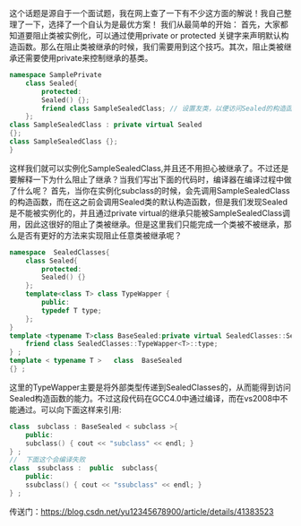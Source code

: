这个话题是源自于一个面试题，我在网上查了一下有不少这方面的解说！我自己整理了一下，选择了一个自认为是最优方案！
我们从最简单的开始：
首先，大家都知道要阻止类被实例化，可以通过使用private or protected 关键字来声明默认构造函数。那么在阻止类被继承的时候，我们需要用到这个技巧。其次，阻止类被继承还需要使用private来控制继承的基类。

```c++
namespace SamplePrivate
    class Sealed{
        protected:
        Sealed() {};
        friend class SampleSealedClass; // 设置友类，以便访问Sealed的构造函数
    };
class SampleSealedClass : private virtual Sealed
{};
class SampleSealedClass {};
}
```

这样我们就可以实例化SampleSealedClass,并且还不用担心被继承了。不过还是要解释一下为什么阻止了继承？当我们写出下面的代码时，编译器在编译过程中做了什么呢？
首先，当你在实例化subclass的时候，会先调用SampleSealedClass的构造函数，而在这之前会调用Sealed类的默认构造函数，但是我们发现Sealed是不能被实例化的，并且通过private virtual的继承只能被SampleSealedClass调用，因此这很好的阻止了类被继承。但是这里我们只能完成一个类被不被继承，那么是否有更好的方法来实现阻止任意类被继承呢？

```c++
namespace  SealedClasses{
    class Sealed{
        protected:
        Sealed() {}
    };
    template<class T> class TypeWapper {
        public:
        typedef T type;
    };
}
template <typename T>class BaseSealed:private virtual SealedClasses::Sealed{
    friend class SealedClasses::TypeWapper<T>::type; 
} ;
template < typename T >   class  BaseSealed
{} ;
```

这里的TypeWapper主要是将外部类型传递到SealedClasses的，从而能得到访问Sealed构造函数的能力。不过这段代码在GCC4.0中通过编译，而在vs2008中不能通过。可以向下面这样来引用:

```c++
class  subclass : BaseSealed < subclass >{
    public:
    subclass() { cout << "subclass" << endl; }
} ;
//  下面这个会编译失败
class  ssubclass :  public  subclass{
    public:
    ssubclass() { cout << "ssubclass" << endl; }
} ;
```

传送门：https://blog.csdn.net/yu12345678900/article/details/41383523

